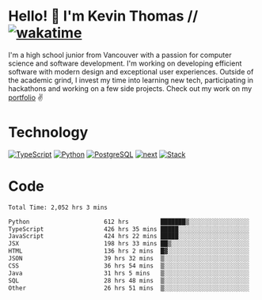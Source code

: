 # Hello! 👋 I'm Kevin Thomas // [![wakatime](https://wakatime.com/badge/user/e9d16d74-e01d-4a37-8086-9257e0bde1c2.svg?style=flat-square)](https://wakatime.com/@e9d16d74-e01d-4a37-8086-9257e0bde1c2)

I'm a high school junior from Vancouver with a passion for computer science and software development. I'm working on developing efficient software with modern design and exceptional user experiences. Outside of the academic grind, I invest my time into learning new tech, participating in hackathons and working on a few side projects. Check out my work on my [portfolio](https://kevinjosethomas.com/) ✌️

# Technology
[![TypeScript](https://github.com/kevinjosethomas/kevinjosethomas/assets/46242684/444b2e5d-659f-41f5-81fe-3abafb75cb6c)](https://kevinjosethomas.com/stack)
[![Python](https://github.com/kevinjosethomas/kevinjosethomas/assets/46242684/34a174c4-54db-4c4e-9842-2324d47cb043)](https://kevinjosethomas.com/stack)
[![PostgreSQL](https://github.com/kevinjosethomas/kevinjosethomas/assets/46242684/46d6de1c-c483-4dc7-ab3a-87763af6fc78)](https://kevinjosethomas.com/stack)
[![next](https://github.com/kevinjosethomas/kevinjosethomas/assets/46242684/bc46bae5-1ad9-42a7-b7a2-427cbde7c994)](https://kevinjosethomas.com/stack)
[![Stack](https://github.com/kevinjosethomas/kevinjosethomas/assets/46242684/0b9b7eeb-8cce-4a56-bffd-3131dd4dd88c)](https://kevinjosethomas.com/stack)




# Code
<!--START_SECTION:waka-->

```txt
Total Time: 2,052 hrs 3 mins

Python                     612 hrs         ███████▒░░░░░░░░░░░░░░░░░   29.44 %
TypeScript                 426 hrs 35 mins █████░░░░░░░░░░░░░░░░░░░░   20.52 %
JavaScript                 424 hrs 22 mins █████░░░░░░░░░░░░░░░░░░░░   20.41 %
JSX                        198 hrs 33 mins ██▒░░░░░░░░░░░░░░░░░░░░░░   09.55 %
HTML                       136 hrs 2 mins  █▓░░░░░░░░░░░░░░░░░░░░░░░   06.54 %
JSON                       39 hrs 32 mins  ▒░░░░░░░░░░░░░░░░░░░░░░░░   01.90 %
CSS                        36 hrs 54 mins  ▒░░░░░░░░░░░░░░░░░░░░░░░░   01.78 %
Java                       31 hrs 5 mins   ▒░░░░░░░░░░░░░░░░░░░░░░░░   01.50 %
SQL                        28 hrs 48 mins  ▒░░░░░░░░░░░░░░░░░░░░░░░░   01.39 %
Other                      26 hrs 51 mins  ▒░░░░░░░░░░░░░░░░░░░░░░░░   01.29 %
```

<!--END_SECTION:waka-->
